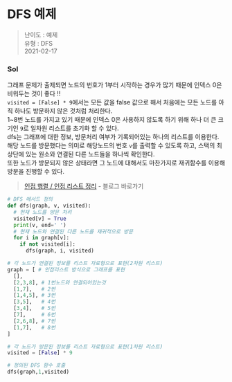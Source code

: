 # DFS 예제
> 난이도 : 예제   
> 유형 : DFS  
> 2021-02-17

### Sol
그래프 문제가 출제되면 노드의 번호가 1부터 시작하는 경우가 많기 때문에 인덱스 0은 비워두는 것이 좋다 !!  
`visited = [False] * 9`에서는 모든 값을 false 값으로 해서 처음에는 모든 노드를 아직 하나도 방문하지 않은 것처럼 처리한다.  
1~8번 노드를 가지고 있기 때문에 인덱스 0은 사용하지 않도록 하기 위해 하나 더 큰 크기인 `9`로 일차원 리스트를 초기화 할 수 있다.  
dfs는 그래프에 대한 정보, 방문처리 여부가 기록되어있는 하나의 리스트를 이용한다.
해당 노드를 방문했다는 의미로 해당노드의 번호 `v`를 출력할 수 있도록 하고, 스택의 최상단에 있는 원소와 연결된 다른 노드들을 하나씩 확인한다.   
또한 노드가 방문되지 않은 상태라면 그 노드에 대해서도 마찬가지로 재귀함수를 이용해 방문을 진행할 수 있다.  

> [인접 행렬 / 인접 리스트 정리](https://suzumsz.tistory.com/34?category=930415) - 블로그 바로가기
```python
# DFS 메서드 정의
def dfs(graph, v, visited):
  # 현재 노드를 방문 처리
  visited[v] = True
  print(v, end=' ')
  # 현재 노드와 연결된 다른 노드를 재귀적으로 방문
  for i in graph[v]:
    if not visited[i]:
      dfs(graph, i, visited)

# 각 노드가 연결된 정보를 리스트 자료형으로 표현(2차원 리스트)
graph = [ # 인접리스트 방식으로 그래프를 표현
  [],
  [2,3,8], # 1번노드와 연결되어있는것
  [1,7],   # 2번
  [1,4,5], # 3번
  [3,5],   # 4번
  [3,4],   # 5번
  [7],     # 6번
  [2,6,8], # 7번
  [1,7],   # 8번
]

# 각 노드가 방문된 정보를 리스트 자료형으로 표현(1차원 리스트)
visited = [False] * 9 

# 정의된 DFS 함수 호출
dfs(graph,1,visited)
```